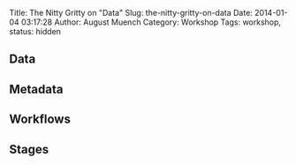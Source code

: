 Title: The Nitty Gritty on "Data"
Slug: the-nitty-gritty-on-data
Date: 2014-01-04 03:17:28
Author: August Muench
Category: Workshop
Tags: workshop,
status: hidden

## Data

## Metadata

## Workflows

## Stages
